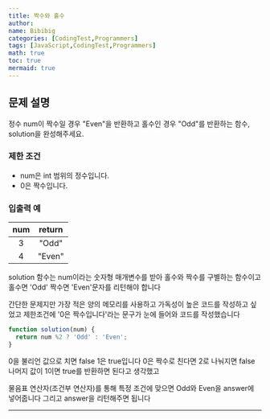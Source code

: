 ```yaml
---
title: 짝수와 홀수
author:
name: Bibibig
categories: [CodingTest,Programmers]
tags: [JavaScript,CodingTest,Programmers]
math: true
toc: true
mermaid: true
---
```


## 문제 설명
정수 num이 짝수일 경우 "Even"을 반환하고 홀수인 경우 "Odd"를 반환하는 함수, solution을 완성해주세요.

### 제한 조건

- num은 int 범위의 정수입니다.
- 0은 짝수입니다.


### 입출력 예
|num| 	return |
|:--:|:-------:|
|3	|  "Odd"  |
|4|	"Even"|



solution 함수는 num이라는 숫자형 매개변수를 받아 홀수와 짝수를 구별하는 함수이고 홀수면 'Odd' 짝수면 'Even'문자를 리턴해야 합니다

간단한 문제지만 가장 적은 양의 메모리를 사용하고 가독성이 높은 코드를 작성하고 싶었고 제한조건에 '0은 짝수입니다'라는 문구가 눈에 들어와 코드를 작성했습니다

```javascript
function solution(num) {
  return num %2 ? 'Odd' : 'Even';
}
```

0을 불리언 값으로 치면 false 1은 true입니다 0은 짝수로 친다면 2로 나눠지면 false 나머지 값이 1이면 true를 반환하면 된다고 생각했고

물음표 연산자(조건부 연산자)를 통해 특정 조건에 맞으면 Odd와 Even을 answer에 넣어줍니다 그리고 answer을 리턴해주면 됩니다


---

